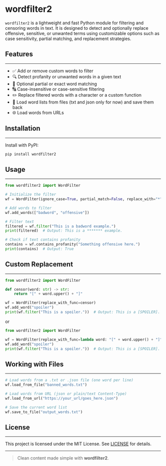 # wordfilter2

`wordfilter2` is a lightweight and fast Python module for filtering and censoring words in text. It is designed to
detect and optionally replace offensive, sensitive, or unwanted terms using customizable options such as case
sensitivity, partial matching, and replacement strategies.

## Features

-----

- ✅ Add or remove custom words to filter
- 🔍 Detect profanity or unwanted words in a given text
- 🧩 Optional partial or exact word matching
- 🔠 Case-insensitive or case-sensitive filtering
- ✏️ Replace filtered words with a character or a custom function
- 📁 Load word lists from files (txt and json only for now) and save them back
- 🌐 Load words from URLs

## Installation

-----

Install with PyPI:

```bash
pip install wordfilter2
```

## Usage

-----

```python
from wordfilter2 import WordFilter

# Initialize the filter
wf = WordFilter(ignore_case=True, partial_match=False, replace_with="*")

# Add words to filter
wf.add_words(["badword", "offensive"])

# Filter text
filtered = wf.filter("This is a badword example.")
print(filtered)  # Output: This is a ******* example.

# Check if text contains profanity
contains = wf.contains_profanity("Something offensive here.")
print(contains)  # Output: True
```

## Custom Replacement

-----

```python
from wordfilter2 import WordFilter

def censor(word: str) -> str:
    return "[" + word.upper() + "]"

wf = WordFilter(replace_with_func=censor)
wf.add_word("spoiler")
print(wf.filter("This is a spoiler."))  # Output: This is a [SPOILER].
```

or

```python
from wordfilter2 import WordFilter

wf = WordFilter(replace_with_func=lambda word: "[" + word.upper() + "]")
wf.add_word("spoiler")
print(wf.filter("This is a spoiler."))  # Output: This is a [SPOILER].
```

## Working with Files

-----

```python
# Load words from a .txt or .json file (one word per line)
wf.load_from_file("banned_words.txt")

# Load words from URL (json or plain/text Content-Type)
wf.load_from_url("https://your_url/goes_here.json")

# Save the current word list
wf.save_to_file("output_words.txt")
```

## License

-----

This project is licensed under the MIT License.
See [LICENSE](https://github.com/VariableIsUndefined/wordfilter2/blob/master/LICENSE.md) for details.


-----

> Clean content made simple with **wordfilter2**.